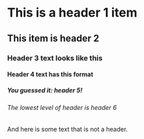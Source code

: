 # This is a header 1 item
## This item is header 2
### Header 3 text looks like this
#### Header 4 text has this format
##### You guessed it: header 5!
###### The lowest level of header is header 6
And here is some text that is not a header.
